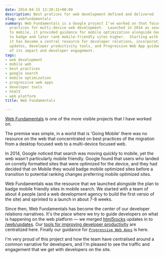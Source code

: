 ```yaml
---
date: 2014-04-15 13:20:31+00:00
description: Best pratices for web development defined and delivered
slug: webfundamentals
summary: Web Fundamentals is a Google project I've worked on that focuses on best
  practices for multi-device web development.  Launched in 2014 as search was shifting
  to mobile, it provided guidance for mobile optimization alongside Google's move
  to badge and later rank mobile-friendly sites higher.  Starting with a small team,
  it has become a central resource for developer relations, incorporating HTML5Rocks
  updates, developer productivity tools, and Progressive Web App guidance. I'm proud
  of its impact and developer engagement.
tags:
- web development
- mobile web
- best practices
- google search
- mobile optimization
- progressive web apps
- developer tools
- html5
- web platform
title: Web Fundamentals

---
```


[Web Fundamentals](https://developers.google.com/web/) is one of the more visible
projects that I have worked on. 

The premise was simple, in a world that is 'Going Mobile' there was no resource
on the web that concerntrated on best practices of the migration from a desktop
focused web to a multi-device focused web.

In 2014, Google noticed that search was moving quickly to mobile, yet the web
wasn't particularly mobile friendly. Google found that users who landed on
corretly formatted sites that were optimized for the device, and they had
decided that on Mobile they would badge mobile optimized sites before a
transition to potential ranking changes preferring mobile optimized sites.

Web Fundamentals was the resource that we launched alongside the plan to badge
mobile friendly sites in mobile search. We started with a team of about 4 people
(and a web development agency to build the first versio of the site) and
sprinted to a launch in about 7-8 weeks.

Since then, Web Fundamentals has become the center of our developer relations
narratives. It's the place where we try to guide developers on what is happening
on the web platform &mdash; we merged [html5rocks](/projects/html5rocks/)
updates in to [/web/updates](https://developers.google.com/web/updates). Our
[tools for improving developer
productivity](https://developers.google.com/web/tools) are centralized here.
Finally our guidance for [`Progressive Web
Apps`](https://developers.google.com/web/pwa) is here.

I'm very proud of this project and how the team have centralised around a common
narrative for developers, and I'm pleased to see the traffic and engagement that
we get with developers on the site.
